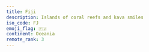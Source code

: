 ```yaml
---
title: Fiji
description: Islands of coral reefs and kava smiles
iso_code: FJ
emoji_flag: 🇫🇯
continent: Oceania
remote_rank: 3
---
```

